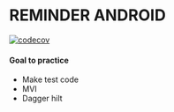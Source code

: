 # REMINDER ANDROID
[![codecov](https://codecov.io/gh/skaengus2012/REMINDER_ANDROID/branch/master/graph/badge.svg?token=31W07QTNPW)](https://codecov.io/gh/skaengus2012/REMINDER_ANDROID)

#### Goal to practice
* Make test code
* MVI 
* Dagger hilt
